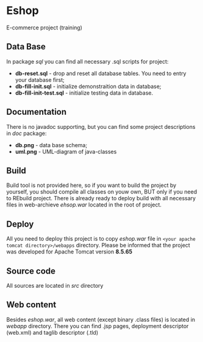 # Eshop
E-commerce project (training)

## Data Base 
In package *sql* you can find all necessary .sql scripts for project:
+ **db-reset.sql** - drop and reset all database tables. You need to entry your database first;
+ **db-fill-init.sql** - initialize demonstraition data in database;
+ **db-fill-init-test.sql** - initialize testing data in database.

## Documentation
There is no javadoc supporting, but you can find some project descriptions in *doc* package:
+ **db.png** - data base schema;
+ **uml.png** - UML-diagram of java-classes

## Build
Build tool is not provided here, so if you want to build the project by yourself, you should compile all classes on youw own, BUT
only if you need to REbuild project.
There is already ready to deploy build with all necessary files in web-archieve *ehsop.war* located in the root of project.

## Deploy
All you need to deploy this project is to copy *eshop.war* file in `<your apache tomcat directory>/webapps` directory. Please be informed that the project was developed for Apache Tomcat
version **8.5.65** 

## Source code
All sources are located in *src* directory

## Web content
Besides *eshop.war*, all web content (except binary .class files) is located in *webapp* directory. There you can find .jsp pages, deployment descriptor (web.xml) and taglib descriptor (.tld)



